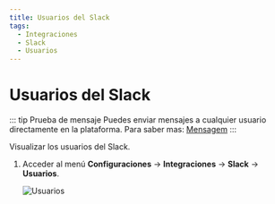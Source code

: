 ```yaml
---
title: Usuarios del Slack
tags:
  - Integraciones
  - Slack
  - Usuarios
---
```


# Usuarios del Slack

::: tip Prueba de mensaje
Puedes enviar mensajes a cualquier usuario directamente en la plataforma. Para saber mas: [Mensagem](message)
:::

Visualizar los usuarios del Slack.

1. Acceder al menú **Configuraciones** -> **Integraciones** -> **Slack** -> **Usuarios**.

   ![Usuarios](https://cdn.phishx.io/phishx-docs/images/phishx_integrations_slack_import_users_01.webp)

